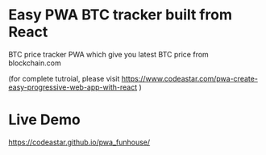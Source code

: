 # Easy PWA BTC tracker built from React
BTC price tracker PWA which give you latest BTC price from blockchain.com

(for complete tutroial, please visit https://www.codeastar.com/pwa-create-easy-progressive-web-app-with-react )

# Live Demo
https://codeastar.github.io/pwa_funhouse/
